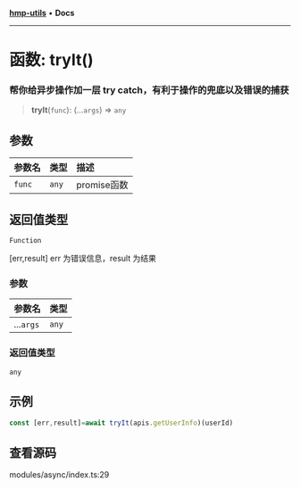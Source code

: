 [**hmp-utils**](../README.md) • **Docs**

***

# 函数: tryIt()

### 帮你给异步操作加一层 try catch，有利于操作的兜底以及错误的捕获

> **tryIt**(`func`): (...`args`) => `any`

## 参数

| 参数名 | 类型 | 描述 |
| :------ | :------ | :------ |
| `func` | `any` | promise函数 |

## 返回值类型

`Function`

[err,result] err 为错误信息，result 为结果

### 参数

| 参数名 | 类型 |
| :------ | :------ |
| ...`args` | `any` |

### 返回值类型

`any`

## 示例

```ts
const [err,result]=await tryIt(apis.getUserInfo)(userId)
```

## 查看源码

modules/async/index.ts:29
